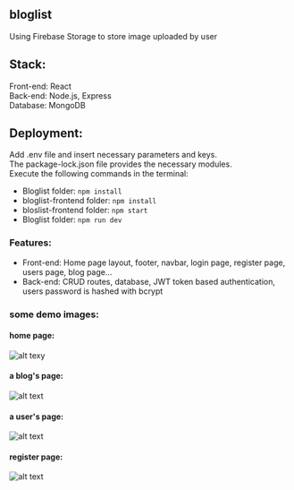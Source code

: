 ## bloglist
Using Firebase Storage to store image uploaded by user
## Stack:

Front-end: React\
Back-end: Node.js, Express\
Database: MongoDB

## Deployment:

Add .env file and insert necessary parameters and keys.\
The package-lock.json file provides the necessary modules.\
Execute the following commands in the terminal: 
 - Bloglist folder: `npm install`
 - bloglist-frontend folder: `npm install`
 - bloslist-frontend folder: `npm start`
 - Bloglist folder: `npm run dev`

### Features:
 - Front-end: Home page layout, footer, navbar, login page, register page, users page, blog page...
 - Back-end: CRUD routes, database, JWT token based authentication, users password is hashed with bcrypt
### some demo images:
#### home page: 
![alt texy](https://firebasestorage.googleapis.com/v0/b/fir-react-upload-1f038.appspot.com/o/images%2Fblog.png?alt=media&token=b0166668-78fb-4495-82d7-fd0f2803f3de)
#### a blog's page: 
![alt text](https://firebasestorage.googleapis.com/v0/b/fir-react-upload-1f038.appspot.com/o/images%2Fblog1.png?alt=media&token=961d6dc9-9338-43b0-b75f-b7a97b55769d)
#### a user's page:
![alt text](https://firebasestorage.googleapis.com/v0/b/fir-react-upload-1f038.appspot.com/o/images%2Fblog3.PNG?alt=media&token=906bcfcb-d028-434a-89d3-04943b64d93e)
#### register page:
![alt text](https://firebasestorage.googleapis.com/v0/b/fir-react-upload-1f038.appspot.com/o/images%2Fblog2.PNG?alt=media&token=15be4f24-22ac-457e-b5cb-406519b4a152)

